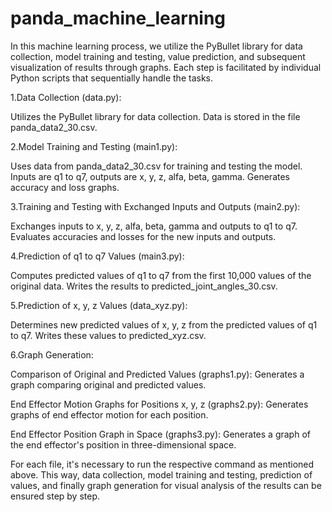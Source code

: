 # panda_machine_learning
In this machine learning process, we utilize the PyBullet library for data collection, model training and testing, value prediction, and subsequent visualization of results through graphs. Each step is facilitated by individual Python scripts that sequentially handle the tasks.

  1.Data Collection (data.py):

Utilizes the PyBullet library for data collection. Data is stored in the file panda_data2_30.csv.

  2.Model Training and Testing (main1.py):

Uses data from panda_data2_30.csv for training and testing the model. Inputs are q1 to q7, outputs are x, y, z, alfa, beta, gamma. Generates accuracy and loss graphs.

  3.Training and Testing with Exchanged Inputs and Outputs (main2.py):

Exchanges inputs to x, y, z, alfa, beta, gamma and outputs to q1 to q7. Evaluates accuracies and losses for the new inputs and outputs.

  4.Prediction of q1 to q7 Values (main3.py):

Computes predicted values of q1 to q7 from the first 10,000 values of the original data. Writes the results to predicted_joint_angles_30.csv.

  5.Prediction of x, y, z Values (data_xyz.py):

Determines new predicted values of x, y, z from the predicted values of q1 to q7. Writes these values to predicted_xyz.csv.

  6.Graph Generation:

Comparison of Original and Predicted Values (graphs1.py): Generates a graph comparing original and predicted values.

End Effector Motion Graphs for Positions x, y, z (graphs2.py): Generates graphs of end effector motion for each position.

End Effector Position Graph in Space (graphs3.py): Generates a graph of the end effector's position in three-dimensional space.

For each file, it's necessary to run the respective command as mentioned above. This way, data collection, model training and testing, prediction of values, and finally graph generation for visual analysis of the results can be ensured step by step.
